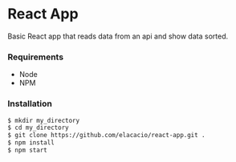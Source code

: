 # React App
Basic React app that reads data from an api and show data sorted.

### Requirements
+ Node
+ NPM

### Installation

```sh
$ mkdir my_directory
$ cd my_directory
$ git clone https://github.com/elacacio/react-app.git .
$ npm install
$ npm start
```

